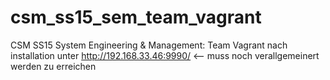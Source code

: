 # csm_ss15_sem_team_vagrant
CSM SS15 System Engineering &amp; Management: Team Vagrant
nach installation unter
http://192.168.33.46:9990/  <-- muss noch verallgemeinert werden
zu erreichen  
